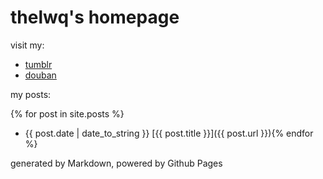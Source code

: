 # thelwq's homepage

visit my:

- [tumblr](http://tumblr.liuweiqiang.me/)
- [douban](https://www.douban.com/people/liriban/)

my posts:

{% for post in site.posts %}
- {{ post.date | date_to_string }} [{{ post.title }}]({{ post.url }}){% endfor %}

generated by Markdown, powered by Github Pages
